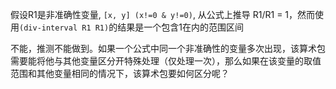 假设R1是非准确性变量, `[x, y] (x!=0 & y!=0)`,
从公式上推导 R1/R1 = 1，然而使用`(div-interval R1 R1)`的结果是一个包含1在内的范围区间

不能，推测不能做到。如果一个公式中同一个非准确性的变量多次出现，该算术包需要能将他与其他变量区分开特殊处理（仅处理一次），那么如果在该变量的取值范围和其他变量相同的情况下，该算术包要如何区分呢？


